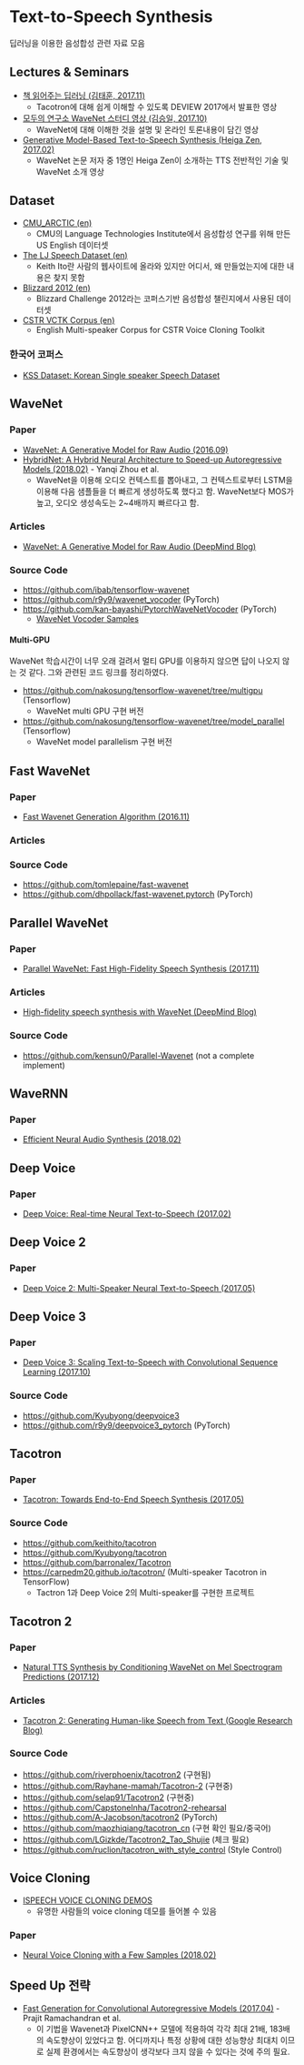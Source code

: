 # Text-to-Speech Synthesis
딥러닝을 이용한 음성합성 관련 자료 모음

## Lectures & Seminars
* [책 읽어주는 딥러닝 (김태훈, 2017.11)](http://tv.naver.com/v/2292650)
  * Tacotron에 대해 쉽게 이해할 수 있도록 DEVIEW 2017에서 발표한 영상
* [모두의 연구소 WaveNet 스터디 영상 (김승일, 2017.10)](https://youtu.be/GyQnex_DK2k)
  * WaveNet에 대해 이해한 것을 설명 및 온라인 토론내용이 담긴 영상
* [Generative Model-Based Text-to-Speech Synthesis (Heiga Zen, 2017.02)](https://youtu.be/nsrSrYtKkT8)
  * WaveNet 논문 저자 중 1명인 Heiga Zen이 소개하는 TTS 전반적인 기술 및 WaveNet 소개 영상
  
## Dataset
* [CMU_ARCTIC (en)](http://festvox.org/cmu_arctic/)
  * CMU의 Language Technologies Institute에서 음성합성 연구를 위해 만든 US English 데이터셋
* [The LJ Speech Dataset (en)](https://keithito.com/LJ-Speech-Dataset/)
  * Keith Ito란 사람의 웹사이트에 올라와 있지만 어디서, 왜 만들었는지에 대한 내용은 찾지 못함
* [Blizzard 2012 (en)](http://www.cstr.ed.ac.uk/projects/blizzard/2012/phase_one/)
  * Blizzard Challenge 2012라는 코퍼스기반 음성합성 챌린지에서 사용된 데이터셋
* [CSTR VCTK Corpus (en)](http://homepages.inf.ed.ac.uk/jyamagis/page3/page58/page58.html)
  * English Multi-speaker Corpus for CSTR Voice Cloning Toolkit
### 한국어 코퍼스
* [KSS Dataset: Korean Single speaker Speech Dataset](https://www.kaggle.com/bryanpark/korean-single-speaker-speech-dataset)
  
## WaveNet
### Paper
* [WaveNet: A Generative Model for Raw Audio (2016.09)](https://arxiv.org/abs/1609.03499)
* [HybridNet: A Hybrid Neural Architecture to Speed-up Autoregressive Models (2018.02)](https://openreview.net/forum?id=rJoXrxZAZ) - Yanqi Zhou et al.
  * WaveNet을 이용해 오디오 컨텍스트를 뽑아내고, 그 컨텍스트로부터 LSTM을 이용해 다음 샘플들을 더 빠르게 생성하도록 했다고 함. WaveNet보다 MOS가 높고, 오디오 생성속도는 2~4배까지 빠르다고 함.
  
### Articles
* [WaveNet: A Generative Model for Raw Audio (DeepMind Blog)](https://deepmind.com/blog/wavenet-generative-model-raw-audio/)

### Source Code
* https://github.com/ibab/tensorflow-wavenet
* https://github.com/r9y9/wavenet_vocoder (PyTorch)
* https://github.com/kan-bayashi/PytorchWaveNetVocoder (PyTorch)
  * [WaveNet Vocoder Samples](https://kan-bayashi.github.io/WaveNetVocoderSamples/)

#### Multi-GPU
WaveNet 학습시간이 너무 오래 걸려서 멀티 GPU를 이용하지 않으면 답이 나오지 않는 것 같다. 그와 관련된 코드 링크를 정리하였다.
* https://github.com/nakosung/tensorflow-wavenet/tree/multigpu (Tensorflow)
  * WaveNet multi GPU 구현 버전
* https://github.com/nakosung/tensorflow-wavenet/tree/model_parallel (Tensorflow)
  * WaveNet model parallelism 구현 버전

## Fast WaveNet
### Paper
* [Fast Wavenet Generation Algorithm (2016.11)](https://arxiv.org/abs/1611.09482)

### Articles

### Source Code
* https://github.com/tomlepaine/fast-wavenet
* https://github.com/dhpollack/fast-wavenet.pytorch (PyTorch)

## Parallel WaveNet
### Paper
* [Parallel WaveNet: Fast High-Fidelity Speech Synthesis (2017.11)](https://arxiv.org/abs/1711.10433)

### Articles
* [High-fidelity speech synthesis with WaveNet (DeepMind Blog)](https://deepmind.com/blog/high-fidelity-speech-synthesis-wavenet/) 
### Source Code
* https://github.com/kensun0/Parallel-Wavenet (not a complete implement)

## WaveRNN
### Paper
* [Efficient Neural Audio Synthesis (2018.02)](https://arxiv.org/abs/1802.08435)

## Deep Voice
### Paper
* [Deep Voice: Real-time Neural Text-to-Speech (2017.02)](https://arxiv.org/abs/1702.07825)

## Deep Voice 2
### Paper
* [Deep Voice 2: Multi-Speaker Neural Text-to-Speech (2017.05)](https://arxiv.org/abs/1705.08947)

## Deep Voice 3
### Paper
* [Deep Voice 3: Scaling Text-to-Speech with Convolutional Sequence Learning (2017.10)](https://arxiv.org/abs/1710.07654)

### Source Code
* https://github.com/Kyubyong/deepvoice3
* https://github.com/r9y9/deepvoice3_pytorch (PyTorch)

## Tacotron
### Paper
* [Tacotron: Towards End-to-End Speech Synthesis (2017.05)](https://arxiv.org/abs/1703.10135)

### Source Code
* https://github.com/keithito/tacotron
* https://github.com/Kyubyong/tacotron
* https://github.com/barronalex/Tacotron
* https://carpedm20.github.io/tacotron/ (Multi-speaker Tacotron in TensorFlow)
  * Tactron 1과 Deep Voice 2의 Multi-speaker를 구현한 프로젝트

## Tacotron 2
### Paper
* [Natural TTS Synthesis by Conditioning WaveNet on Mel Spectrogram Predictions (2017.12)](https://arxiv.org/abs/1712.05884)

### Articles
* [Tacotron 2: Generating Human-like Speech from Text (Google Research Blog)](https://research.googleblog.com/2017/12/tacotron-2-generating-human-like-speech.html)
### Source Code
* https://github.com/riverphoenix/tacotron2 (구현됨)
* https://github.com/Rayhane-mamah/Tacotron-2 (구현중)
* https://github.com/selap91/Tacotron2 (구현중)
* https://github.com/CapstoneInha/Tacotron2-rehearsal
* https://github.com/A-Jacobson/tacotron2 (PyTorch)
* https://github.com/maozhiqiang/tacotron_cn (구현 확인 필요/중국어)
* https://github.com/LGizkde/Tacotron2_Tao_Shujie (체크 필요)
* https://github.com/ruclion/tacotron_with_style_control (Style Control)

## Voice Cloning
* [ISPEECH VOICE CLONING DEMOS](https://www.ispeech.org/voice-cloning)
  * 유명한 사람들의 voice cloning 데모를 들어볼 수 있음
### Paper
* [Neural Voice Cloning with a Few Samples (2018.02)](https://arxiv.org/abs/1802.06006)

## Speed Up 전략
* [Fast Generation for Convolutional Autoregressive Models (2017.04)](https://arxiv.org/abs/1704.06001) - Prajit Ramachandran et al.
  * 이 기법을 Wavenet과 PixelCNN++ 모델에 적용하여 각각 최대 21배, 183배의 속도향상이 있었다고 함. 어디까지나 특정 상황에 대한 성능향상 최대치 이므로 실제 환경에서는 속도향상이 생각보다 크지 않을 수 있다는 것에 주의 필요.
